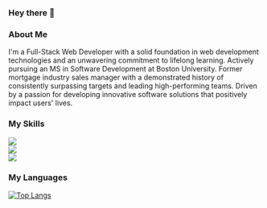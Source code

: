 ### Hey there 👋

### About Me
I'm a Full-Stack Web Developer with a solid foundation in web development technologies and an unwavering commitment to lifelong learning. Actively pursuing an MS in Software Development at Boston University. Former mortgage industry sales manager with a demonstrated history of consistently surpassing targets and leading high-performing teams. Driven by a passion for developing innovative software solutions that positively impact users' lives. 

### My Skills
  <a href="https://skillicons.dev">
    <img src="https://skillicons.dev/icons?i=java,js,ts,python,html,css" />
  </a>
  <br>
    <a href="https://skillicons.dev">
    <img src="https://skillicons.dev/icons?i=nextjs,react,angular" />
  </a>
  <br>
  <a href="https://skillicons.dev">
    <img src="https://skillicons.dev/icons?i=nodejs,mongodb,express,postgres" />
  </a>

### My Languages

[![Top Langs](https://github-readme-stats.vercel.app/api/top-langs/?username=dimicodes&layout=pie&hide=JupyterNotebook)](https://github.com/dimicodes/github-readme-stats)

